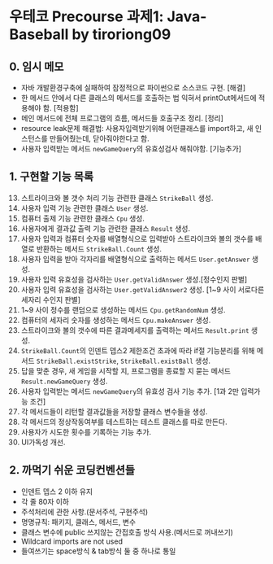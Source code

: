 # 우테코 Precourse 과제1: Java-Baseball by tiroriong09

## 0. 임시 메모
* 자바 개발환경구축에 실패하여 잠정적으로 파이썬으로 소스코드 구현. [해결]
* 한 메서드 안에서 다른 클래스의 메서드를 호출하는 법 익혀서 printOut메서드에 적용해야 함. [적용함]
* 메인 메서드에 전체 프로그램의 흐름, 메서드들 호출구조 정리. [정리]
* resource leak문제 해결법: 사용자입력받기위해 어떤클래스를 import하고, 새 인스턴스를 만들어줬는데, 닫아줘야한다고 함.
* 사용자 입력받는 메서드 `newGameQuery`의 유효성검사 해줘야함. [기능추가]

## 1. 구현할 기능 목록
13. 스트라이크와 볼 갯수 처리 기능 관련한 클래스 `StrikeBall` 생성.
14. 사용자 입력 기능 관련한 클래스 `User` 생성.
15. 컴퓨터 출제 기능 관련한 클래스 `Cpu` 생성.
16. 사용자에게 결과값 출력 기능 관련한 클래스 `Result` 생성.
1. 사용자 입력과 컴퓨터 숫자를 배열형식으로 입력받아 스트라이크와 볼의 갯수를 배열로 반환하는 메서드 `StrikeBall.Count` 생성.
2. 사용자 입력을 받아 각자리를 배열형식으로 출력하는 메서드 `User.getAnswer` 생성.
3. 사용자 입력 유효성을 검사하는 `User.getValidAnswer` 생성.[정수인지 판별]
4. 사용자 입력 유효성을 검사하는 `User.getValidAnswer2` 생성. [1~9 사이 서로다른 세자리 수인지 판별]
5. 1~9 사이 정수를 랜덤으로 생성하는 메서드 `Cpu.getRandomNum` 생성.
6. 컴퓨터의 세자리 숫자를 생성하는 메서드 `Cpu.makeAnswer` 생성.
7. 스트라이크와 볼의 갯수에 따른 결과메세지를 출력하는 메서드 `Result.print` 생성.
8. `StrikeBall.Count`의 인덴트 뎁스2 제한조건 초과에 따라 if절 기능분리를 위해 메서드 `StrikeBall.existStrike`, `StrikeBall.existBall` 생성.
9. 답을 맞춘 경우, 새 게임을 시작할 지, 프로그램을 종료할 지 묻는 메서드 `Result.newGameQuery` 생성.
11. 사용자 입력받는 메서드 `newGameQuery`의 유효성 검사 기능 추가. [1과 2만 입력가능 조건]
10. 각 메서드들이 리턴할 결과값들을 저장할 클래스 변수들을 생성.
12. 각 메서드의 정상작동여부를 테스트하는 테스트 클래스를 따로 만든다.
17. 사용자가 시도한 횟수를 기록하는 기능 추가.
18. UI가독성 개선.

## 2. 까먹기 쉬운 코딩컨벤션들
* 인덴트 뎁스 2 이하 유지
* 각 줄 80자 이하
* 주석처리에 관한 사항.(문서주석, 구현주석)
* 명명규칙: 패키지, 클래스, 메서드, 변수
* 클래스 변수에 public 쓰지않는 간접호출 방식 사용.(메서드로 꺼내쓰기) 
* Wildcard imports are not used
* 들여쓰기는 space방식 & tab방식 둘 중 하나로 통일